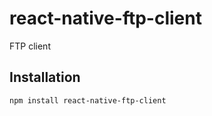 # react-native-ftp-client

FTP client

## Installation

```sh
npm install react-native-ftp-client
```
